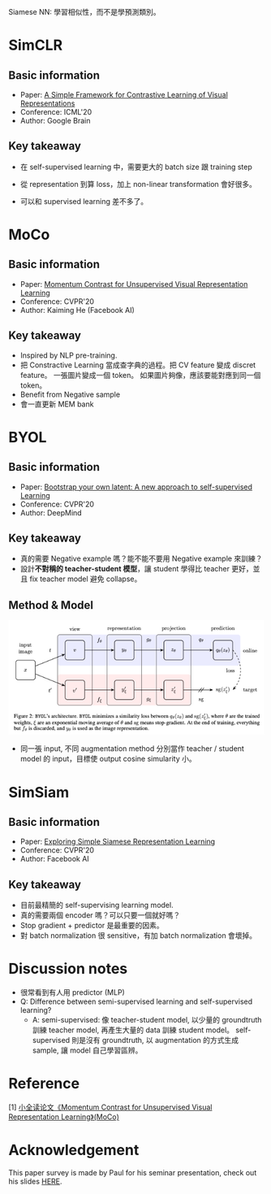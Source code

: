 

Siamese NN: 學習相似性，而不是學預測類別。  

# SimCLR
## Basic information
- Paper: [A Simple Framework for Contrastive Learning of Visual Representations](https://arxiv.org/abs/2002.05709)
- Conference: ICML'20
- Author: Google Brain

## Key takeaway
* 在 self-supervised learning 中，需要更大的 batch size 跟 training step

* 從 representation 到算 loss，加上 non-linear transformation 會好很多。
* 可以和 supervised learning 差不多了。  


# MoCo
## Basic information
- Paper: [Momentum Contrast for Unsupervised Visual Representation Learning](https://arxiv.org/abs/1911.05722)
- Conference: CVPR'20
- Author: Kaiming He (Facebook AI)

## Key takeaway
* Inspired by NLP pre-training. 
* 把 Constractive Learning 當成查字典的過程。把 CV feature 變成 discret feature。 一張圖片變成一個 token。 如果圖片夠像，應該要能對應到同一個 token。
* Benefit from Negative sample
* 會一直更新 MEM bank  



# BYOL
## Basic information
- Paper: [Bootstrap your own latent: A new approach to self-supervised Learning](https://arxiv.org/abs/2006.07733)
- Conference: CVPR'20
- Author: DeepMind

## Key takeaway
* 真的需要 Negative example 嗎？能不能不要用 Negative example 來訓練？
* 設計**不對稱的 teacher-student 模型**，讓 student 學得比 teacher 更好，並且 fix teacher model 避免 collapse。

## Method & Model
![](./img/BYOL.png)
* 同一張 input, 不同 augmentation method 分別當作 teacher / student model 的 input，目標使 output cosine simularity 小。  


# SimSiam
## Basic information
- Paper: [Exploring Simple Siamese Representation Learning](https://arxiv.org/abs/2011.10566)
- Conference: CVPR'20
- Author: Facebook AI

## Key takeaway
* 目前最精簡的 self-supervising learning model.
* 真的需要兩個 encoder 嗎？可以只要一個就好嗎？
* Stop gradient + predictor 是最重要的因素。
* 對 batch normalization 很 sensitive，有加 batch normalization 會壞掉。



# Discussion notes
* 很常看到有人用 predictor (MLP)
* Q: Difference between semi-supervised learning and self-supervised learning?  
    - A: semi-supervised: 像 teacher-student model, 以少量的 groundtruth 訓練 teacher model, 再產生大量的 data 訓練 student model。 self-supervised 則是沒有 groundtruth, 以 augmentation 的方式生成 sample, 讓 model 自己學習區辨。  



# Reference
[1] [小全读论文《Momentum Contrast for Unsupervised Visual Representation Learning》(MoCo)](https://blog.csdn.net/FatMigo/article/details/103211622?fbclid=IwAR3IW5svlkpdY5Rc5UmoOCT11CQ63JJv93zWozwrK-vnB7s69Pwwwf60KKI)



# Acknowledgement  
This paper survey is made by Paul for his seminar presentation, check out his slides [HERE](https://drive.google.com/file/d/1C9uO6j_LgX31-SgmfAdJVZNwp7gDztQH/view?fbclid=IwAR2pNQH9HMfqjC9NDk7DaDtd6OBYMKuk9tDC9V82BAtvICRa8QgqW7d77lo).